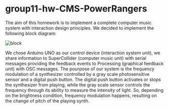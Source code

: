 # group11-hw-CMS-PowerRangers

The aim of this homework is to implement a complete computer music system with interaction design principles. We decided to implement the following block diagram:




![block](https://github.com/polimi-cmls-23/group11-hw-CMS-PowerRangers/assets/101117878/60ae843a-dfeb-4352-a104-d1cd5f55d968)




 We chose Arduino UNO as our control device (interaction system unit), we share information to SuperCollider (computer music unit) with serial messages providing the feedback events to Processing (graphical feedback unit) with OSC messages.
 The pourpose of our system is the frequency modulation of a synthesizer controlled by a gray scale photosensitive sensor and a digital push button. The digital push button activates or stops the synthesizer from playing, while the gray scale sensor controls the frequency through its ability to measure the intensity of light. So, depending on the brightness condition, frequency modulation happens, resulting on the change of pitch of the playing synth.
 
